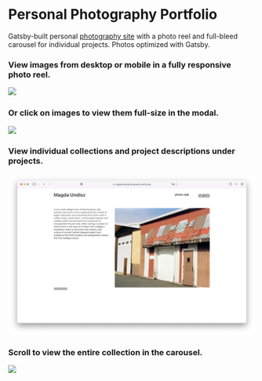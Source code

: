 # Personal Photography Portfolio

Gatsby-built personal [photography site](https://magdaundiszphotography.netlify.app/) with a photo reel and full-bleed carousel for individual projects. Photos optimized with Gatsby.

### View images from desktop or mobile in a fully responsive photo reel.

<img src="assets/1.png">

### Or click on images to view them full-size in the modal.

<img src="assets/2.png">

### View individual collections and project descriptions under projects.

<img src="assets/3.png">

### Scroll to view the entire collection in the carousel.

<img src="assets/4.png">
